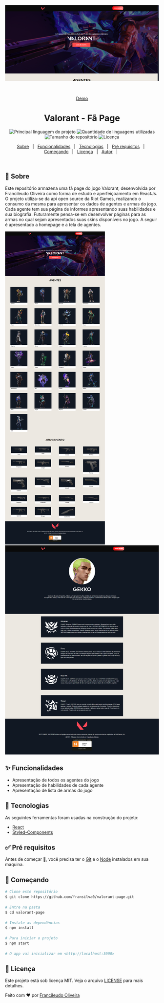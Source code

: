<div align='center' id='top'>
<img src='./.github/readme-capa.png' alt='topo da tela de home do Valorant Page' />

&#xa0;

<a href='https://valorant-page-eta.vercel.app'>Demo</a>

</div>

<h1 align='center'>Valorant - Fã Page</h1>

<p align='center'>

<img alt='Principal linguagem do projeto' src='https://img.shields.io/github/languages/top/fransilva0/valorant-page?color=56BEB8'>

<img alt='Quantidade de linguagens utilizadas' src='https://img.shields.io/github/languages/count/fransilva0/valorant-page?color=56BEB8'>

<img alt='Tamanho do repositório' src='https://img.shields.io/github/repo-size/fransilva0/valorant-page?color=56BEB8'>

<img alt='Licença' src='https://img.shields.io/github/license/fransilva0/valorant-page?color=56BEB8'>

<!-- <img alt='Github issues' src='https://img.shields.io/github/issues/{{github}}/{{repository}}?color=56BEB8' /> -->

<!-- <img alt='Github forks' src='https://img.shields.io/github/forks/{{github}}/{{repository}}?color=56BEB8' /> -->

<!-- <img alt='Github stars' src='https://img.shields.io/github/stars/{{github}}/{{repository}}?color=56BEB8' /> -->
</p>

<p align='center'>
<a href='#dart-sobre'>Sobre</a> &#xa0; | &#xa0;
<a href='#sparkles-funcionalidades'>Funcionalidades</a> &#xa0; | &#xa0;
<a href='#rocket-tecnologias'>Tecnologias</a> &#xa0; | &#xa0;
<a href='#white_check_mark-pré-requesitos'>Pré requisitos</a> &#xa0; | &#xa0;
<a href='#checkered_flag-começando'>Começando</a> &#xa0; | &#xa0;
<a href='#memo-licença'>Licença</a> &#xa0; | &#xa0;
<a href='https://github.com/fransilva0' target='_blank'>Autor</a> &#xa0; | &#xa0;
</p>

<br>

## :dart: Sobre ##

<p>
  Este repositório armazena uma fã page do jogo Valorant, desenvolvida por Francileudo Oliveira como forma de estudo e aperfeiçoamento em ReactJs. O projeto utiliza-se da api open source da Riot Games, realizando o consumo da mesma para apresentar os dados de agentes e armas do jogo. Cada agente tem sua página de informes apresentando suas habilidades e sua biografia. Futuramente pensa-se em desenvolver páginas para as armas no qual sejam apresentados suas skins disponíveis no jogo. A seguir é apresentado a homepage e a tela de agentes.
</p>

<img src="./.github/homepage.png" alt="imagem da homepage do Valorant fã page" >

<br />

<img src="./.github/agentpage.png" alt="imagem da página de agente do Valorant fã page" >



## :sparkles: Funcionalidades ##

- Apresentação de todos os agentes do jogo
- Apresentação de habilidades de cada agente
- Apresentação de lista de armas do jogo

## :rocket: Tecnologias ##

As seguintes ferramentas foram usadas na construção do projeto:

- [React](https://pt-br.reactjs.org/)
- [Styled-Components](https://styled-components.com/)

## :white_check_mark: Pré requisitos ##

Antes de começar :checkered_flag:, você precisa ter o [Git](https://git-scm.com) e o [Node](https://nodejs.org/en/) instalados em sua maquina.

## :checkered_flag: Começando ##

```bash
# Clone este repositório
$ git clone https://github.com/fransilva0/valorant-page.git

# Entre na pasta
$ cd valorant-page

# Instale as dependências
$ npm install

# Para iniciar o projeto
$ npm start

# O app vai inicializar em <http://localhost:3000>
```

## :memo: Licença ##

Este projeto está sob licença MIT. Veja o arquivo [LICENSE](LICENSE.md) para mais detalhes.


Feito com :heart: por <a href='https://github.com/fransilva0' target='_blank'>Francileudo Oliveira</a>

&#xa0;

